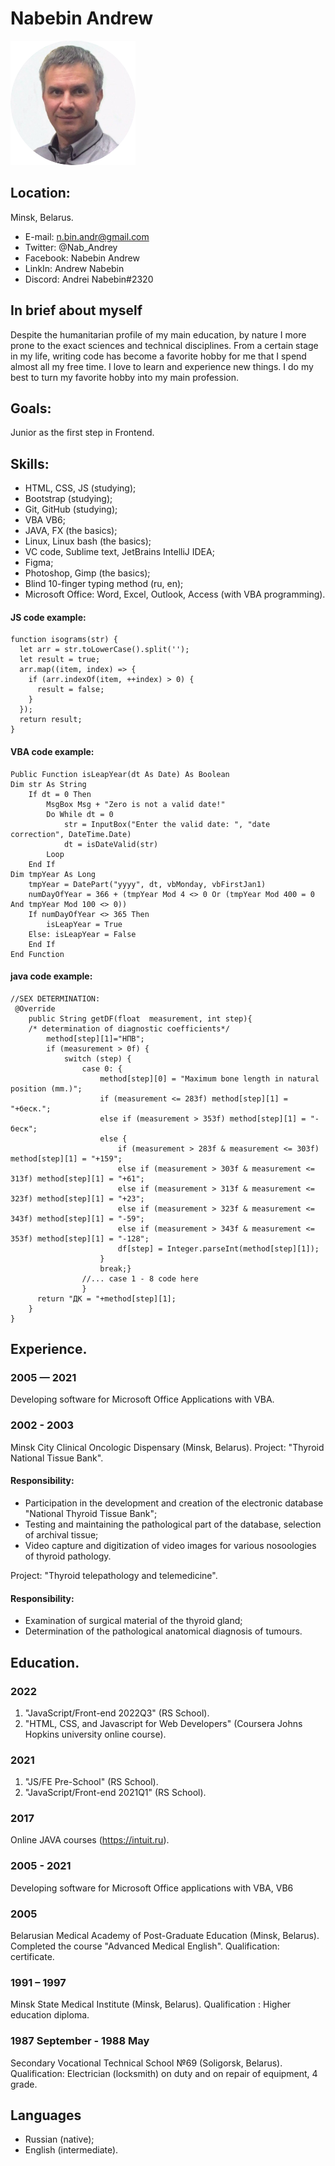 # Nabebin Andrew
![Nabebin Andrew](img/N200r.png 'Nabebin Andrew')

## Location:

Minsk, Belarus.
- E-mail: n.bin.andr@gmail.com
- Twitter: @Nab_Andrey
- Facebook: Nabebin Andrew
- LinkIn: Andrew Nabebin
- Discord: Andrei Nabebin#2320

## In brief about myself
Despite the humanitarian profile of my main education, by nature I more prone to the exact sciences and technical disciplines. From a certain stage in my life, writing code has become a favorite hobby for me that I spend almost all my free time. I love to learn and experience new things. I do my best to turn my favorite hobby into my main profession.

## Goals:

Junior as the first step in Frontend.

## Skills:

- HTML, CSS, JS (studying);
- Bootstrap (studying);
- Git, GitHub (studying);
- VBA VB6;
- JAVA, FX (the basics);
- Linux, Linux bash (the basics);
- VC code, Sublime text, JetBrains IntelliJ IDEA;
- Figma;
- Photoshop, Gimp (the basics);
- Blind 10-finger typing method (ru, en);
- Microsoft Office: Word, Excel, Outlook, Access (with VBA programming).

#### JS code example:
```
function isograms(str) {
  let arr = str.toLowerCase().split('');
  let result = true;
  arr.map((item, index) => {
    if (arr.indexOf(item, ++index) > 0) {
      result = false;
    }
  });
  return result;
}
```

#### VBA code example:

```
Public Function isLeapYear(dt As Date) As Boolean
Dim str As String
    If dt = 0 Then
        MsgBox Msg + "Zero is not a valid date!"
        Do While dt = 0
            str = InputBox("Enter the valid date: ", "date correction", DateTime.Date)
            dt = isDateValid(str)
        Loop
    End If
Dim tmpYear As Long
    tmpYear = DatePart("yyyy", dt, vbMonday, vbFirstJan1)
    numDayOfYear = 366 + (tmpYear Mod 4 <> 0 Or (tmpYear Mod 400 = 0 And tmpYear Mod 100 <> 0))
    If numDayOfYear <> 365 Then
        isLeapYear = True
    Else: isLeapYear = False
    End If
End Function

```

#### java code example:

```
//SEX DETERMINATION:
 @Override
    public String getDF(float  measurement, int step){
    /* determination of diagnostic coefficients*/
        method[step][1]="НПВ";
        if (measurement > 0f) {
            switch (step) {
                case 0: {
                    method[step][0] = "Maximum bone length in natural position (mm.)";
                    if (measurement <= 283f) method[step][1] = "+беск.";
                    else if (measurement > 353f) method[step][1] = "-беск";
                    else {
                        if (measurement > 283f & measurement <= 303f) method[step][1] = "+159";
                        else if (measurement > 303f & measurement <= 313f) method[step][1] = "+61";
                        else if (measurement > 313f & measurement <= 323f) method[step][1] = "+23";
                        else if (measurement > 323f & measurement <= 343f) method[step][1] = "-59";
                        else if (measurement > 343f & measurement <= 353f) method[step][1] = "-128";
                        df[step] = Integer.parseInt(method[step][1]);
                    }
                    break;}
                //... case 1 - 8 code here
                }
      return "ДК = "+method[step][1];
    }
}
```

## Experience.

### 2005 — 2021
 Developing software for Microsoft Office Applications with VBA.

### 2002 - 2003
Minsk City Clinical Oncologic Dispensary (Minsk, Belarus). Project: "Thyroid National Tissue Bank".

#### Responsibility:
- Participation in the development and creation of the electronic database "National Thyroid Tissue Bank";
- Testing and maintaining the pathological part of the database, selection of archival tissue;
- Video capture and digitization of video images for various nosoologies of thyroid pathology.

Project: "Thyroid telepathology and telemedicine".
#### Responsibility:
- Examination of surgical material of the thyroid gland;
- Determination of the pathological anatomical diagnosis of tumours.

## Education.

### 2022

1. "JavaScript/Front-end 2022Q3" (RS School).
2. "HTML, CSS, and Javascript for Web Developers" (Coursera Johns Hopkins university online course).

### 2021

1. "JS/FE Pre-School" (RS School).
2. "JavaScript/Front-end 2021Q1" (RS School).

### 2017

Online JAVA courses (https://intuit.ru).

### 2005 - 2021

Developing software for Microsoft Office applications with VBA, VB6

### 2005

Belarusian Medical Academy of Post-Graduate Education (Minsk,
Belarus). Completed the course "Advanced Medical English".
Qualification: certificate.

### 1991 – 1997

Minsk State Medical Institute (Minsk, Belarus).
Qualification : Higher education diploma.

### 1987 September - 1988 May

Secondary Vocational Technical School №69 (Soligorsk, Belarus).
Qualification: Electrician (locksmith) on duty and on repair of equipment, 4 grade.

## Languages

* Russian (native);
* English (intermediate).
